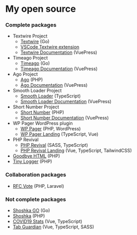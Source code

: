 # My open source

### Complete packages
- Textwire Project
  - [Textwire](https://github.com/textwire/textwire) (Go)
  - [VSCode Textwire extension](https://github.com/textwire/vscode-textwire)
  - [Textwire Documentation](https://github.com/textwire/textwire.github.io) (VuePress)
- Timeago Project
  - [Timeago](https://github.com/SerhiiCho/timeago) (Go)
  - [Timeago Documentation](https://github.com/time-ago/timeago.github.io) (VuePress)
- Ago Project
  - [Ago](https://github.com/SerhiiCho/ago) (PHP)
  - [Ago Documentation](https://github.com/SerhiiCho/ago-docs) (VuePress)
- Smooth Loader Project
  - [Smooth Loader](https://github.com/smooth-loader/smooth-loader) (TypeScript)
  - [Smooth Loader Documentation](https://github.com/smooth-loader/smooth-loader.github.io) (VuePress)
- Short Number Project
  - [Short Number](https://github.com/SerhiiCho/short-number) (PHP)
  - [Short Number Documentation](https://github.com/SerhiiCho/short-number-docs) (VuePress)
- WP Pager WordPress plugin
  - [WP Pager](https://github.com/wp-pager/wp-pager) (PHP, WordPress)
  - [WP Pager Landing](https://github.com/wp-pager/wp-pager.github.io) (TypeScript, Vue)
- PHP Revival
  - [PHP Revival](https://github.com/php-revival/php-revival) (SASS, TypeScript)
  - [PHP Revival Landing](https://github.com/php-revival/php-revival.github.io) (Vue, TypeScript, TailwindCSS)
- [Goodbye HTML](https://github.com/SerhiiCho/goodbye-html) (PHP)
- [Tiny Logger](https://github.com/SerhiiCho/tiny-logger) (PHP)

### Collaboration packages
- [RFC Vote](https://github.com/brendt/rfc-vote) (PHP, Laravel)

### Not complete packages
- [Shoshka GO](https://github.com/SerhiiCho/shoshka-go) (Go)
- [Shoshka](https://github.com/SerhiiCho/shoshka) (PHP)
- [COVID19 Stats](https://github.com/SerhiiCho/covid19-stats) (Vue, TypeScript)
- [Tab Guardian](https://github.com/tab-guardian/tab-guardian) (Vue, TypeScript, SASS)
